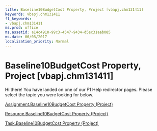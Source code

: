 ```yaml
---
title: Baseline10BudgetCost Property, Project [vbapj.chm131411]
keywords: vbapj.chm131411
f1_keywords:
- vbapj.chm131411
ms.prod: office
ms.assetid: a14c4910-99c3-4547-9434-d5ec31aab085
ms.date: 06/08/2017
localization_priority: Normal
---
```



# Baseline10BudgetCost Property, Project [vbapj.chm131411]

Hi there! You have landed on one of our F1 Help redirector pages. Please select the topic you were looking for below.

[Assignment.Baseline10BudgetCost Property (Project)](http://msdn.microsoft.com/library/75705ad0-4da0-2fd3-1dda-33042313d9c1%28Office.15%29.aspx)

[Resource.Baseline10BudgetCost Property (Project)](http://msdn.microsoft.com/library/13ee0552-7ecb-de11-c806-575cdf6ef847%28Office.15%29.aspx)

[Task.Baseline10BudgetCost Property (Project)](http://msdn.microsoft.com/library/3df1a2f6-4441-7222-f1e1-282730f0ef52%28Office.15%29.aspx)

